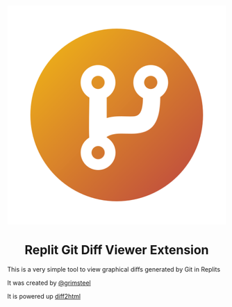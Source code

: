<div align="center">
  
![icon](icon.svg)
# Replit Git Diff Viewer Extension </div>

This is a very simple tool to view graphical diffs generated by Git in Replits

It was created by [@grimsteel](https://replit.com/@GrimSteel)

It is powered up [diff2html](https://github.com/rtfpessoa/diff2html)